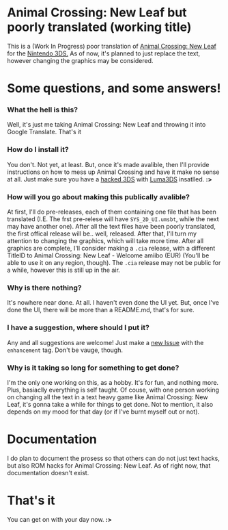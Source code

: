 # Animal Crossing: New Leaf but poorly translated (working title)
This is a (Work In Progress) poor translation of [Animal Crossing: New Leaf](https://en.wikipedia.org/wiki/Animal_Crossing:_New_Leaf) for the [Nintendo 3DS.](https://en.wikipedia.org/wiki/Nintendo_3DS) As of now, it's planned to just replace the text, however changing the graphics may be considered.

# Some questions, and some answers!

### What the hell is this?
Well, it's just me taking Animal Crossing: New Leaf and throwing it into Google Translate. That's it

### How do I install it?
You don't. Not yet, at least. But, once it's made avalible, then I'll provide instructions on how to mess up Animal Crossing and have it make no sense at all. Just make sure you have a [hacked 3DS](https://3ds.hacks.guide) with [Luma3DS](https://github.com/LumaTeam/Luma3DS) insatlled. **:>**

### How will you go about making this publically avalible?
At first, I'll do pre-releases, each of them containing one file that has been translated (I.E. The frst pre-relese will have `SYS_2D_UI.umsbt`, while the next may have another one). After all the text files have been poorly translated, the first offical release will be.. well, released. After that, I'll turn my attention to changing the graphics, which will take more time. After all graphics are complete, I'll consider making a `.cia` release, with a different TitleID to Animal Crossing: New Leaf - Welcome amiibo (EUR) (You'll be able to use it on any region, though). The `.cia` release may not be public for a while, however this is still up in the air.

### Why is there nothing?
It's nowhere near done. At all. I haven't even done the UI yet. But, once I've done the UI, there will be more than a README.md, that's for sure.

### I have a suggestion, where should I put it?
Any and all suggestions are welcome! Just make a [new Issue](https://github.com/vilijur/acnl-translated/issues/new) with the `enhancement` tag. Don't be vauge, though.

### Why is it taking so long for something to get done?
I'm the only one working on this, as a hobby. It's for fun, and nothing more. Plus, basiaclly everything is self taught. Of couse, with one person working on changing all the text in a text heavy game like Animal Crossing: New Leaf, it's gonna take a while for things to get done. Not to mention, it also depends on my mood for that day (or if I've burnt myself out or not). 

# Documentation
I do plan to document the prosess so that others can do not just text hacks, but also ROM hacks for Animal Crossing: New Leaf. As of right now, that documentation doesn't exist.

# That's it
You can get on with your day now. **:>**
